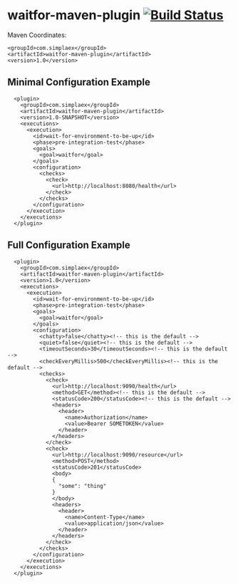 # waitfor-maven-plugin [![Build Status](https://travis-ci.org/simplaex/waitfor-maven-plugin.svg?branch=master)](https://travis-ci.org/simplaex/waitfor-maven-plugin)

Maven Coordinates:
    
    <groupId>com.simplaex</groupId>
    <artifactId>waitfor-maven-plugin</artifactId>
    <version>1.0</version>

## Minimal Configuration Example

      <plugin>
        <groupId>com.simplaex</groupId>
        <artifactId>waitfor-maven-plugin</artifactId>
        <version>1.0-SNAPSHOT</version>
        <executions>
          <execution>
            <id>wait-for-environment-to-be-up</id>
            <phase>pre-integration-test</phase>
            <goals>
              <goal>waitfor</goal>
            </goals>
            <configuration>
              <checks>
                <check>
                  <url>http://localhost:8080/health</url>
                </check>
              </checks>
            </configuration>
          </execution>
        </executions>
      </plugin>

## Full Configuration Example

      <plugin>
        <groupId>com.simplaex</groupId>
        <artifactId>waitfor-maven-plugin</artifactId>
        <version>1.0</version>
        <executions>
          <execution>
            <id>wait-for-environment-to-be-up</id>
            <phase>pre-integration-test</phase>
            <goals>
              <goal>waitfor</goal>
            </goals>
            <configuration>
              <chatty>false</chatty><!-- this is the default -->
              <quiet>false</quiet><!-- this is the default -->
              <timeoutSeconds>30</timeoutSeconds><!-- this is the default -->
              <checkEveryMillis>500</checkEveryMillis><!-- this is the default -->
              <checks>
                <check>
                  <url>http://localhost:9090/health</url>
                  <method>GET</method><!-- this is the default -->
                  <statusCode>200</statusCode><!-- this is the default -->
                  <headers>
                    <header>
                      <name>Authorization</name>
                      <value>Bearer SOMETOKEN</value>
                    </header>
                  </headers>
                </check>
                <check>
                  <url>http://localhost:9090/resource</url>
                  <method>POST</method>
                  <statusCode>201</statusCode>
                  <body>
                  {
                    "some": "thing"
                  }
                  </body>
                  <headers>
                    <header>
                      <name>Content-Type</name>
                      <value>application/json</value>
                    </header>
                  </headers>
                </check>
              </checks>
            </configuration>
          </execution>
        </executions>
      </plugin>
